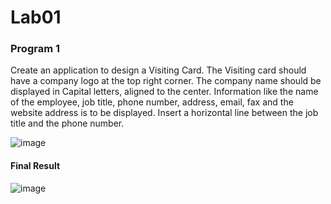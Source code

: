 # Lab01

### Program 1

Create an application to design a Visiting Card. The Visiting card should have a company logo at 
the top right corner. The company name should be displayed in Capital letters, aligned to the 
center. Information like the name of the employee, job title, phone number, address, email, fax 
and the website address is to be displayed. Insert a horizontal line between the job title and the 
phone number. 

![image](https://github.com/user-attachments/assets/d09c36cd-9962-4c06-a3ad-50952ceb235a)


#### Final Result

![image](https://github.com/user-attachments/assets/a30aaf07-27ac-4e3a-a38d-0ed5562aef6b)

